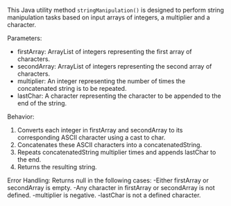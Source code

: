 This Java utility method `stringManipulation()` is designed to perform string manipulation tasks based on input arrays of integers, a multiplier and a character.

Parameters:
- firstArray: ArrayList of integers representing the first array of characters.
- secondArray: ArrayList of integers representing the second array of characters.
- multiplier: An integer representing the number of times the concatenated string is to be repeated.
- lastChar: A character representing the character to be appended to the end of the string.

Behavior:
1) Converts each integer in firstArray and secondArray to its corresponding ASCII character using a cast to char.
2) Concatenates these ASCII characters into a concatenatedString.
3) Repeats concatenatedString multiplier times and appends lastChar to the end.
4) Returns the resulting string.

Error Handling:
   Returns null in the following cases:
   -Either firstArray or secondArray is empty.
   -Any character in firstArray or secondArray is not defined.
   -multiplier is negative.
   -lastChar is not a defined character.
